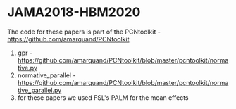 # JAMA2018-HBM2020
The code for these papers is part of the PCNtoolkit - https://github.com/amarquand/PCNtoolkit

1) gpr - https://github.com/amarquand/PCNtoolkit/blob/master/pcntoolkit/normative.py
2) normative_parallel - https://github.com/amarquand/PCNtoolkit/blob/master/pcntoolkit/normative_parallel.py
3) for these papers we used FSL's PALM for the mean effects
